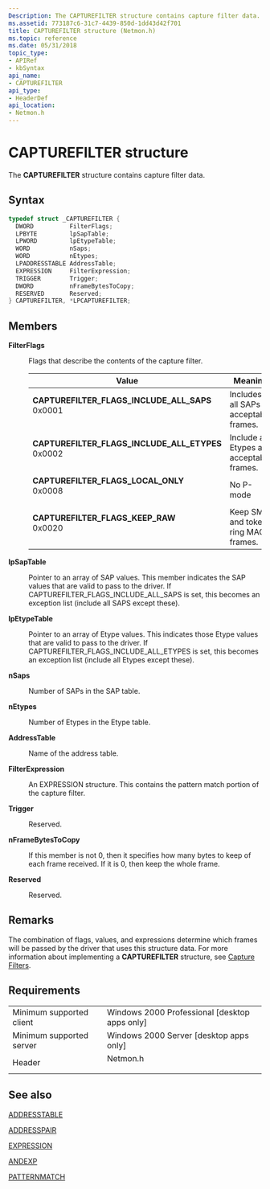 ```yaml
---
Description: The CAPTUREFILTER structure contains capture filter data.
ms.assetid: 773187c6-31c7-4439-850d-1dd43d42f701
title: CAPTUREFILTER structure (Netmon.h)
ms.topic: reference
ms.date: 05/31/2018
topic_type: 
- APIRef
- kbSyntax
api_name: 
- CAPTUREFILTER
api_type: 
- HeaderDef
api_location: 
- Netmon.h
---
```


# CAPTUREFILTER structure

The **CAPTUREFILTER** structure contains capture filter data.

## Syntax


```C++
typedef struct _CAPTUREFILTER {
  DWORD          FilterFlags;
  LPBYTE         lpSapTable;
  LPWORD         lpEtypeTable;
  WORD           nSaps;
  WORD           nEtypes;
  LPADDRESSTABLE AddressTable;
  EXPRESSION     FilterExpression;
  TRIGGER        Trigger;
  DWORD          nFrameBytesToCopy;
  RESERVED       Reserved;
} CAPTUREFILTER, *LPCAPTUREFILTER;
```



## Members

<dl> <dt>

**FilterFlags**
</dt> <dd>

Flags that describe the contents of the capture filter.



| Value                                                                                                                                                                                                                                                                                                   | Meaning                                             |
|---------------------------------------------------------------------------------------------------------------------------------------------------------------------------------------------------------------------------------------------------------------------------------------------------------|-----------------------------------------------------|
| <span id="CAPTUREFILTER_FLAGS_INCLUDE_ALL_SAPS"></span><span id="capturefilter_flags_include_all_saps"></span><dl> <dt>**CAPTUREFILTER\_FLAGS\_INCLUDE\_ALL\_SAPS**</dt> <dt>0x0001</dt> </dl>       | Includes all SAPs as acceptable frames.<br/>  |
| <span id="CAPTUREFILTER_FLAGS_INCLUDE_ALL_ETYPES"></span><span id="capturefilter_flags_include_all_etypes"></span><dl> <dt>**CAPTUREFILTER\_FLAGS\_INCLUDE\_ALL\_ETYPES**</dt> <dt>0x0002</dt> </dl> | Include all Etypes as acceptable frames.<br/> |
| <span id="CAPTUREFILTER_FLAGS_LOCAL_ONLY"></span><span id="capturefilter_flags_local_only"></span><dl> <dt>**CAPTUREFILTER\_FLAGS\_LOCAL\_ONLY**</dt> <dt>0x0008</dt> </dl>                          | No P-mode<br/>                                |
| <span id="CAPTUREFILTER_FLAGS_KEEP_RAW"></span><span id="capturefilter_flags_keep_raw"></span><dl> <dt>**CAPTUREFILTER\_FLAGS\_KEEP\_RAW**</dt> <dt>0x0020</dt> </dl>                                | Keep SMT and token ring MAC frames.<br/>      |



 

</dd> <dt>

**lpSapTable**
</dt> <dd>

Pointer to an array of SAP values. This member indicates the SAP values that are valid to pass to the driver. If CAPTUREFILTER\_FLAGS\_INCLUDE\_ALL\_SAPS is set, this becomes an exception list (include all SAPS except these).

</dd> <dt>

**lpEtypeTable**
</dt> <dd>

Pointer to an array of Etype values. This indicates those Etype values that are valid to pass to the driver. If CAPTUREFILTER\_FLAGS\_INCLUDE\_ALL\_ETYPES is set, this becomes an exception list (include all Etypes except these).

</dd> <dt>

**nSaps**
</dt> <dd>

Number of SAPs in the SAP table.

</dd> <dt>

**nEtypes**
</dt> <dd>

Number of Etypes in the Etype table.

</dd> <dt>

**AddressTable**
</dt> <dd>

Name of the address table.

</dd> <dt>

**FilterExpression**
</dt> <dd>

An EXPRESSION structure. This contains the pattern match portion of the capture filter.

</dd> <dt>

**Trigger**
</dt> <dd>

Reserved.

</dd> <dt>

**nFrameBytesToCopy**
</dt> <dd>

If this member is not 0, then it specifies how many bytes to keep of each frame received. If it is 0, then keep the whole frame.

</dd> <dt>

**Reserved**
</dt> <dd>

Reserved.

</dd> </dl>

## Remarks

The combination of flags, values, and expressions determine which frames will be passed by the driver that uses this structure data. For more information about implementing a **CAPTUREFILTER** structure, see [Capture Filters](capture-filters.md).

## Requirements



|                                     |                                                                                     |
|-------------------------------------|-------------------------------------------------------------------------------------|
| Minimum supported client<br/> | Windows 2000 Professional \[desktop apps only\]<br/>                          |
| Minimum supported server<br/> | Windows 2000 Server \[desktop apps only\]<br/>                                |
| Header<br/>                   | <dl> <dt>Netmon.h</dt> </dl> |



## See also

<dl> <dt>

[ADDRESSTABLE](addresstable.md)
</dt> <dt>

[ADDRESSPAIR](addresspair.md)
</dt> <dt>

[EXPRESSION](expression.md)
</dt> <dt>

[ANDEXP](andexp.md)
</dt> <dt>

[PATTERNMATCH](patternmatch.md)
</dt> </dl>

 

 




